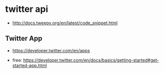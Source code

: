 # twitter api 

* <http://docs.tweepy.org/en/latest/code_snippet.html>

## Twitter App

* <https://developer.twitter.com/en/apps>

* free: <https://developer.twitter.com/en/docs/basics/getting-started#get-started-app.html>
